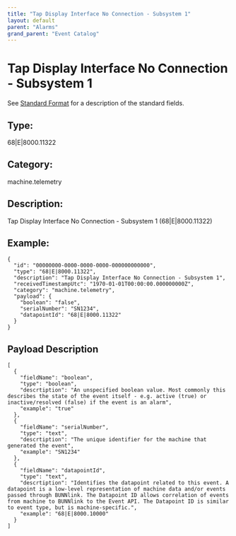 ```yaml
---
title: "Tap Display Interface No Connection - Subsystem 1"
layout: default
parent: "Alarms"
grand_parent: "Event Catalog"
---
```


# Tap Display Interface No Connection - Subsystem 1

See [Standard Format](/event-subscriptions/event-format) for a description of the standard fields.

## Type:

68\|E\|8000.11322

## Category:

machine.telemetry

## Description: 

Tap Display Interface No Connection - Subsystem 1 (68\|E\|8000.11322)

## Example:

```
{
  "id": "00000000-0000-0000-0000-000000000000",
  "type": "68|E|8000.11322",
  "description": "Tap Display Interface No Connection - Subsystem 1",
  "receivedTimestampUtc": "1970-01-01T00:00:00.000000000Z",
  "category": "machine.telemetry",
  "payload": {
    "boolean": "false",
    "serialNumber": "SN1234",
    "datapointId": "68|E|8000.11322"
  }
}
```

## Payload Description

```
[
  {
    "fieldName": "boolean",
    "type": "boolean",
    "descrtiption": "An unspecified boolean value. Most commonly this describes the state of the event itself - e.g. active (true) or inactive/resolved (false) if the event is an alarm",
    "example": "true"
  },
  {
    "fieldName": "serialNumber",
    "type": "text",
    "descrtiption": "The unique identifier for the machine that generated the event",
    "example": "SN1234"
  },
  {
    "fieldName": "datapointId",
    "type": "text",
    "descrtiption": "Identifies the datapoint related to this event. A datapoint is a low-level representation of machine data and/or events passed through BUNNlink. The Datapoint ID allows correlation of events from machine to BUNNlink to the Event API. The Datapoint ID is similar to event type, but is machine-specific.",
    "example": "68|E|8000.10000"
  }
]
```

